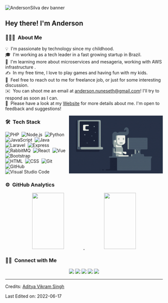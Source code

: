 ![AndersonSilva dev banner](https://raw.githubusercontent.com/andersonef/andersonef/master/banner2.png)

<h2>Hey there! I'm Anderson</h2>

<!-- ## 👋 &nbsp;Hey there! I'm Anderson -->

### 👨🏻‍💻 &nbsp;About Me

💡 &nbsp;I'm passionate by technology since my childhood.\
🎓 &nbsp;I'm working as a tech leader in a fast growing startup in Brazil.\
🌱 &nbsp;I'm learning more about microservices and mesageria, working with AWS infrastructure .\
✍️ &nbsp;In my free time, I love to play games and having fun with my kids.\
💬 &nbsp;Feel free to reach out to me for freelance job, or just for some interesting discussion.\
✉️ &nbsp;You can shoot me an email at anderson.nuneseth@gmail.com! I'll try to respond as soon as I can.\
📄 &nbsp;Please have a look at my [Website](https://www.andersonsilva.dev) for more details about me. I'm open to feedback and suggestions!

<img alt="Night Coding" src="https://raw.githubusercontent.com/andersonef/andersonef/master/Night-Coding.gif" align="right"/>

### 🛠 &nbsp;Tech Stack

![PHP](https://img.shields.io/badge/-PHP-05122A?style=flat&logo=php)&nbsp;
![Node.js](https://img.shields.io/badge/-Node.js-05122A?style=flat&logo=node.js)&nbsp;
![Python](https://img.shields.io/badge/-Python-05122A?style=flat&logo=python)&nbsp;
![JavaScript](https://img.shields.io/badge/-JavaScript-05122A?style=flat&logo=javascript)&nbsp;
![Java](https://img.shields.io/badge/-Java-05122A?style=flat&logo=Java&logoColor=FFA518)&nbsp;
![Laravel](https://img.shields.io/badge/-Laravel-05122A?style=flat&logo=Laravel&logoColor=FFA518)&nbsp;
![Express](https://img.shields.io/badge/-Express-05122A?style=flat&logo=Express&logoColor=FFA518)&nbsp;
![RabbitMQ](https://img.shields.io/badge/-RabbitMQ-05122A?style=flat&logo=RabbitMq&logoColor=FFA518)&nbsp;
![React](https://img.shields.io/badge/-React-05122A?style=flat&logo=react)&nbsp;
![Vue](https://img.shields.io/badge/-Vue%20Js-05122A?style=flat&logo=vue.js)&nbsp;
![Bootstrap](https://img.shields.io/badge/-Bootstrap-05122A?style=flat&logo=bootstrap&logoColor=563D7C)\
![HTML](https://img.shields.io/badge/-HTML-05122A?style=flat&logo=HTML5)&nbsp;
![CSS](https://img.shields.io/badge/-CSS-05122A?style=flat&logo=CSS3&logoColor=1572B6)&nbsp;
![Git](https://img.shields.io/badge/-Git-05122A?style=flat&logo=git)&nbsp;
![GitHub](https://img.shields.io/badge/-GitHub-05122A?style=flat&logo=github)&nbsp;
![Visual Studio Code](https://img.shields.io/badge/-Visual%20Studio%20Code-05122A?style=flat&logo=visual-studio-code&logoColor=007ACC)&nbsp;

### ⚙️ &nbsp;GitHub Analytics

<p align="center">
<a href="https://github.com/andersonef">
  <img height="180em" width="45%" src="https://github-readme-stats-eight-theta.vercel.app/api?username=andersonef&show_icons=true&theme=algolia&include_all_commits=true&count_private=true"/>
  <img height="180em" width="45%" src="https://github-readme-stats-eight-theta.vercel.app/api/top-langs/?username=andersonef&layout=compact&langs_count=8&theme=algolia"/>
</a>
</p>

### 🤝🏻 &nbsp;Connect with Me

<p align="center">
<a href="https://www.AndersonSilva.dev"><img src="https://img.shields.io/badge/-AndersonSilva.dev-3423A6?style=flat&logo=Google-Chrome&logoColor=white"/></a>
<a href="https://linkedin.com/in/andersontrti"><img src="https://img.shields.io/badge/-Anderson N. Silva-0077B5?style=flat&logo=Linkedin&logoColor=white"/></a>
<a href="mailto:anderson.nuneseth@gmail.com"><img src="https://img.shields.io/badge/-anderson.nuneseth@gmail.com-D14836?style=flat&logo=Gmail&logoColor=white"/></a>
<a href="https://instagram.com/andersontrti"><img src="https://img.shields.io/badge/-@andersontrti-E4405F?style=flat&logo=Instagram&logoColor=white"/></a>
<a href="https://facebook.com/andersontrti"><img src="https://img.shields.io/badge/-@andersontrti-1877F2?style=flat&logo=Facebook&logoColor=white"/></a>
</p>

-----
Credits: [Aditya Vikram Singh](https://github.com/AVS1508)

Last Edited on: 2022-06-17
